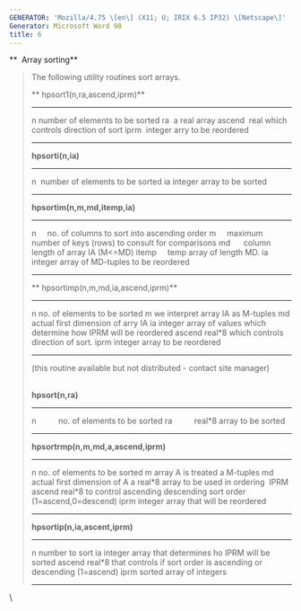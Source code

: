```yaml
---
GENERATOR: 'Mozilla/4.75 \[en\] (X11; U; IRIX 6.5 IP32) \[Netscape\]'
Generator: Microsoft Word 98
title: 6
---
```


**  Array sorting**

> The following utility routines sort arrays.
>
> ** hpsort1(n,ra,ascend,iprm)**
>
>   --------- ---------------------------------------
>   n         number of elements to be sorted
>   ra        a real array
>   ascend    real which controls direction of sort
>   iprm      integer arry to be reordered
>   --------- ---------------------------------------
>
> **hpsorti(n,ia)**
>
>   ---- ---------------------------------
>   n    number of elements to be sorted
>   ia   integer array to be sorted
>   ---- ---------------------------------
>
> **hpsortim(n,m,md,itemp,ia)**
>
>   ------- --------------------------------------------------------------
>   n           no. of columns to sort into ascending order
>   m           maximum number of keys (rows) to consult for comparisons
>   md          column length of array IA (M&lt;=MD)
>   itemp       temp array of length MD.
>   ia          integer array of MD-tuples to be reordered
>   ------- --------------------------------------------------------------
>
> ** hpsortimp(n,m,md,ia,ascend,iprm)**
>
>   -------- --------------------------------------------------------------------
>   n        no. of elements to be sorted
>   m        we interpret array IA as M-tuples
>   md       actual first dimension of arry IA
>   ia       integer array of values which determine how IPRM will be reordered
>   ascend   real\*8 which controls direction of sort.
>   iprm     integer array to be reordered
>   -------- --------------------------------------------------------------------
>
> (this routine available but not distributed - contact site manager)\
>  
>
> **hpsort(n,ra)**
>
>   ---- ---------------------------------------
>   n             no. of elements to be sorted
>   ra            real\*8 array to be sorted
>   ---- ---------------------------------------
>
> **hpsortrmp(n,m,md,a,ascend,iprm)**
>
>   -------- -------------------------------------------------------------------------
>   n        no. of elements to be sorted
>   m        array A is treated a M-tuples
>   md       actual first dimension of A
>   a        real\*8 array to be used in ordering  IPRM
>   ascend   real\*8 to control ascending descending sort order (1=ascend,0=descend)
>   iprm     integer array that will be reordered
>   -------- -------------------------------------------------------------------------
>
> **hpsortip(n,ia,ascent,iprm)**
>
>   -------- ---------------------------------------------------------------------------
>   n        number to sort
>   ia       integer array that determines ho IPRM will be sorted
>   ascend   real\*8 that controls if sort order is ascending or descending (1=ascend)
>   iprm     sorted array of integers 
>   -------- ---------------------------------------------------------------------------
>
\
